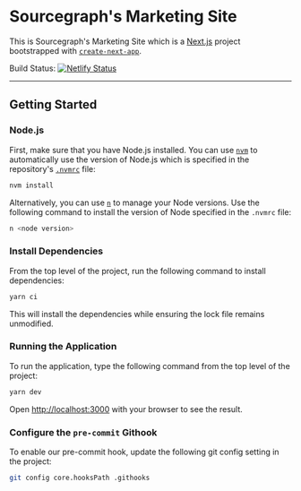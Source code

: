 # Sourcegraph's Marketing Site

This is Sourcegraph's Marketing Site which is a [Next.js](https://nextjs.org/) project bootstrapped with [`create-next-app`](https://github.com/vercel/next.js/tree/canary/packages/create-next-app).

Build Status: [![Netlify Status](https://api.netlify.com/api/v1/badges/0078e478-115a-43da-addc-a46549a72c5d/deploy-status)](https://app.netlify.com/sites/sourcegraph/deploys)

---

## Getting Started

### Node.js

First, make sure that you have Node.js installed. You can use [`nvm`](https://github.com/nvm-sh/nvm) to automatically use the version of Node.js which is specified in the repository's [`.nvmrc`](./.nvmrc) file:

```sh
nvm install
```

Alternatively, you can use [`n`](https://www.npmjs.com/package/n) to manage your Node versions. Use the following command to install the version of Node specified in the `.nvmrc` file:

```sh
n <node version>
```

### Install Dependencies

From the top level of the project, run the following command to install dependencies:

```sh
yarn ci
```

This will install the dependencies while ensuring the lock file remains unmodified.

### Running the Application

To run the application, type the following command from the top level of the project:

```sh
yarn dev
```

Open [http://localhost:3000](http://localhost:3000) with your browser to see the result.

### Configure the `pre-commit` Githook

To enable our pre-commit hook, update the following git config setting in the project:

```sh
git config core.hooksPath .githooks
```
